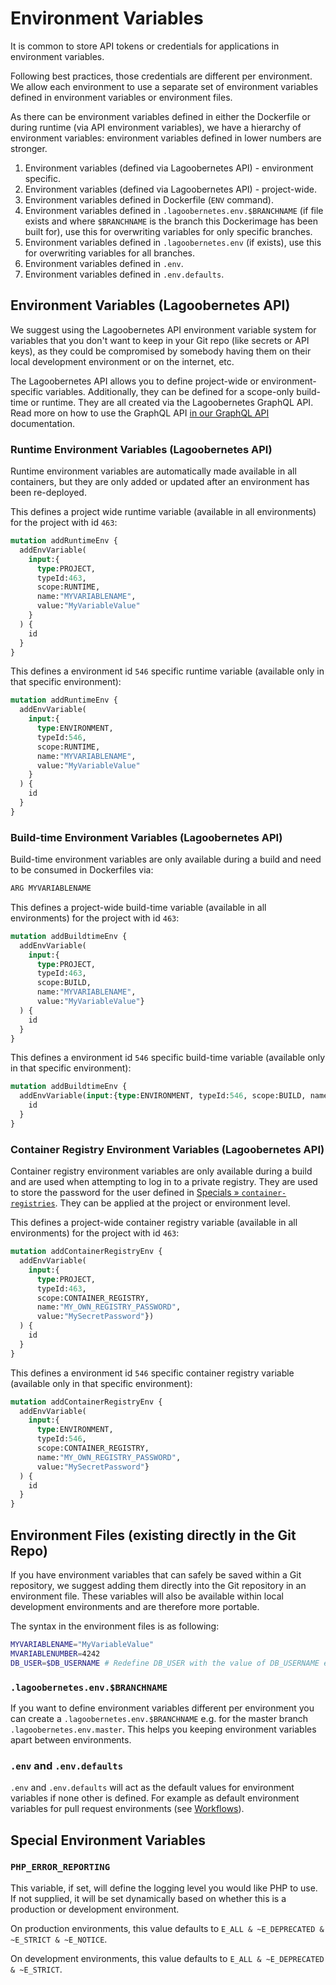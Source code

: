 # Environment Variables

It is common to store API tokens or credentials for applications in environment variables.

Following best practices, those credentials are different per environment. We allow each environment to use a separate set of environment variables defined in environment variables or environment files.

As there can be environment variables defined in either the Dockerfile or during runtime \(via API environment variables\), we have a hierarchy of environment variables: environment variables defined in lower numbers are stronger.

1. Environment variables \(defined via Lagoobernetes API\) - environment specific.
2. Environment variables \(defined via Lagoobernetes API\) - project-wide.
3. Environment variables defined in Dockerfile \(`ENV` command\).
4. Environment variables defined in `.lagoobernetes.env.$BRANCHNAME` \(if file exists and where `$BRANCHNAME` is the branch this Dockerimage has been built for\), use this for overwriting variables for only specific branches.
5. Environment variables defined in `.lagoobernetes.env` \(if exists\), use this for overwriting variables for all branches.
6. Environment variables defined in `.env`.
7. Environment variables defined in `.env.defaults`.

## Environment Variables \(Lagoobernetes API\)

We suggest using the Lagoobernetes API environment variable system for variables that you don't want to keep in your Git repo \(like secrets or API keys\), as they could be compromised by somebody having them on their local development environment or on the internet, etc.

The Lagoobernetes API allows you to define project-wide or environment-specific variables. Additionally, they can be defined for a scope-only build-time or runtime. They are all created via the Lagoobernetes GraphQL API. Read more on how to use the GraphQL API [in our GraphQL API](graphql_api.md) documentation.

### Runtime Environment Variables \(Lagoobernetes API\)

Runtime environment variables are automatically made available in all containers, but they are only added or updated after an environment has been re-deployed.

This defines a project wide runtime variable \(available in all environments\) for the project with id `463`:

```graphql
mutation addRuntimeEnv {
  addEnvVariable(
    input:{
      type:PROJECT,
      typeId:463,
      scope:RUNTIME,
      name:"MYVARIABLENAME",
      value:"MyVariableValue"
    }
  ) {
    id
  }
}
```

This defines a environment id `546` specific runtime variable \(available only in that specific environment\):

```graphql
mutation addRuntimeEnv {
  addEnvVariable(
    input:{
      type:ENVIRONMENT,
      typeId:546,
      scope:RUNTIME,
      name:"MYVARIABLENAME",
      value:"MyVariableValue"
    }
  ) {
    id
  }
}
```

### Build-time Environment Variables \(Lagoobernetes API\)

Build-time environment variables are only available during a build and need to be consumed in Dockerfiles via:

```graphql
ARG MYVARIABLENAME
```

This defines a project-wide build-time variable \(available in all environments\) for the project with id `463`:


```graphql
mutation addBuildtimeEnv {
  addEnvVariable(
    input:{
      type:PROJECT,
      typeId:463,
      scope:BUILD,
      name:"MYVARIABLENAME",
      value:"MyVariableValue"}
  ) {
    id
  }
}
```


This defines a environment id `546` specific build-time variable \(available only in that specific environment\):


```graphql
mutation addBuildtimeEnv {
  addEnvVariable(input:{type:ENVIRONMENT, typeId:546, scope:BUILD, name:"MYVARIABLENAME", value:"MyVariableValue"}) {
    id
  }
}
```


### Container Registry Environment Variables \(Lagoobernetes API\)

Container registry environment variables are only available during a build and are used when attempting to log in to a private registry. They are used to store the password for the user defined in [Specials » `container-registries`](lagoobernetes_yml.md#specials). They can be applied at the project or environment level.

This defines a project-wide container registry variable \(available in all environments\) for the project with id `463`:

```graphql
mutation addContainerRegistryEnv {
  addEnvVariable(
    input:{
      type:PROJECT,
      typeId:463,
      scope:CONTAINER_REGISTRY,
      name:"MY_OWN_REGISTRY_PASSWORD",
      value:"MySecretPassword"})
  ) {
    id
  }
}
```

This defines a environment id `546` specific container registry variable \(available only in that specific environment\):

```graphql
mutation addContainerRegistryEnv {
  addEnvVariable(
    input:{
      type:ENVIRONMENT,
      typeId:546,
      scope:CONTAINER_REGISTRY,
      name:"MY_OWN_REGISTRY_PASSWORD",
      value:"MySecretPassword"}
  ) {
    id
  }
}
```

## Environment Files \(existing directly in the Git Repo\)

If you have environment variables that can safely be saved within a Git repository, we suggest adding them directly into the Git repository in an environment file. These variables will also be available within local development environments and are therefore more portable.

The syntax in the environment files is as following:


```bash
MYVARIABLENAME="MyVariableValue"
MVARIABLENUMBER=4242
DB_USER=$DB_USERNAME # Redefine DB_USER with the value of DB_USERNAME e.g. if your application expects another variable name for the Lagoobernetes-provided variables.
```


### `.lagoobernetes.env.$BRANCHNAME`

If you want to define environment variables different per environment you can create a `.lagoobernetes.env.$BRANCHNAME` e.g. for the master branch `.lagoobernetes.env.master`. This helps you keeping environment variables apart between environments.

### `.env` and `.env.defaults`

`.env` and `.env.defaults` will act as the default values for environment variables if none other is defined. For example as default environment variables for pull request environments \(see [Workflows](workflows.md#pull-requests)\).

## Special Environment Variables

### `PHP_ERROR_REPORTING`

This variable, if set, will define the logging level you would like PHP to use. If not supplied, it will be set dynamically based on whether this is a production or development environment.

On production environments, this value defaults to `E_ALL & ~E_DEPRECATED & ~E_STRICT & ~E_NOTICE`.

On development environments, this value defaults to `E_ALL & ~E_DEPRECATED & ~E_STRICT`.

